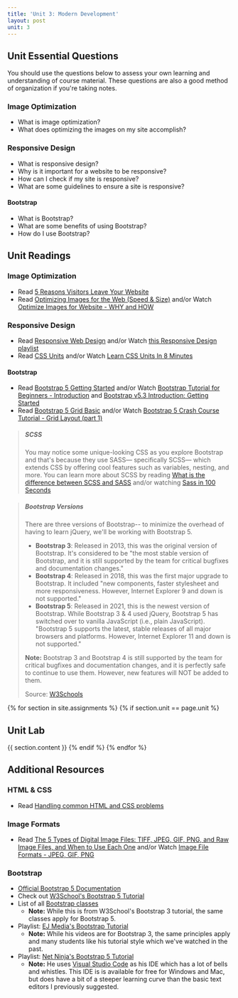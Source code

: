 ```yaml
---
title: 'Unit 3: Modern Development'
layout: post
unit: 3
---
```


<!-- SCSS, Optimization, & Responsive Design | Lab 2 Due <br> Lab 3 Out <br> Final Project Out | -->
<!-- resp dsign: 272 unit 10 -->
<!-- incl cookies and image optimization -->

## Unit Essential Questions
You should use the questions below to assess your own learning and understanding of course material. These questions are also a good method of organization if you're taking notes.

### Image Optimization
- What is image optimization?
- What does optimizing the images on my site accomplish?

### Responsive Design
- What is responsive design?
- Why is it important for a website to be responsive?
- How can I check if my site is responsive?
- What are some guidelines to ensure a site is responsive?

#### Bootstrap
- What is Bootstrap?
- What are some benefits of using Bootstrap?
- How do I use Bootstrap?

## Unit Readings
### Image Optimization
- Read [5 Reasons Visitors Leave Your Website](https://www.websitemagazine.com/blog/5-reasons-visitors-leave-your-website)
- Read [Optimizing Images for the Web (Speed & Size)](https://webeminence.com/optimizing-images-resize-for-website/) and/or Watch [Optimize Images for Website - WHY and HOW](https://www.youtube.com/watch?v=oi5SCqS-7xw)

### Responsive Design
- Read [Responsive Web Design](https://learn.shayhowe.com/advanced-html-css/responsive-web-design/) and/or Watch [this Responsive Design playlist](https://www.youtube.com/playlist?list=PLzn-iGwKeXiaj1l3y9sF38twYpmZ8SoPe)
- Read [CSS Units](https://www.w3schools.com/cssref/css_units.asp) and/or Watch [Learn CSS Units In 8 Minutes](https://www.youtube.com/watch?v=-GR52czEd-0)

#### Bootstrap
- Read [Bootstrap 5 Getting Started](https://www.w3schools.com/bootstrap5/bootstrap_get_started.php) and/or Watch [Bootstrap Tutorial for Beginners - Introduction](https://www.youtube.com/watch?v=bPuyoVh9U3g) and [Bootstrap v5.3 Introduction: Getting Started](https://www.youtube.com/watch?v=iMoGa-et7PM)
- Read [Bootstrap 5 Grid Basic](https://www.w3schools.com/bootstrap5/bootstrap_grid_basic.php) and/or Watch [Bootstrap 5 Crash Course Tutorial - Grid Layout (part 1)](https://www.youtube.com/watch?v=irfbn103AzE)

> ##### SCSS
> You may notice some unique-looking CSS as you explore Bootstrap and that's because they use SASS— specifically SCSS— which extends CSS by offering cool features such as variables, nesting, and more. You can learn more about SCSS by reading [What is the difference between SCSS and SASS](https://www.geeksforgeeks.org/what-is-the-difference-between-scss-and-sass/) and/or watching [Sass in 100 Seconds](https://www.youtube.com/watch?v=akDIJa0AP5c)

> ##### Bootstrap Versions
> There are three versions of Bootstrap-- to minimize the overhead of having to learn jQuery, we'll be working with Bootstrap 5.
>
> - **Bootstrap 3**: Released in 2013, this was the original version of Bootstrap. It's considered to be "the most stable version of Bootstrap, and it is still supported by the team for critical bugfixes and documentation changes."
> - **Bootstrap 4**: Released in 2018, this was the first major upgrade to Bootstrap. It included "new components, faster stylesheet and more responsiveness. However, Internet Explorer 9 and down is not supported."
> - **Bootstrap 5**: Released in 2021, this is the newest version of Bootstrap. While Bootstrap 3 & 4 used jQuery, Bootstrap 5 has switched over to vanilla JavaScript (i.e., plain JavaScript). "Bootstrap 5 supports the latest, stable releases of all major browsers and platforms. However, Internet Explorer 11 and down is not supported."
> 
> **Note:** Bootstrap 3 and Bootstrap 4 is still supported by the team for critical bugfixes and documentation changes, and it is perfectly safe to continue to use them. However, new features will NOT be added to them.
>
> Source: [W3Schools](https://www.w3schools.com/bootstrap/bootstrap_ver.asp)

{% for section in site.assignments %}
{% if section.unit == page.unit %}
## Unit Lab
{{ section.content }}
{% endif %}
{% endfor %}

## Additional Resources
### HTML & CSS
- Read [Handling common HTML and CSS problems](https://developer.mozilla.org/en-US/docs/Learn/Tools_and_testing/Cross_browser_testing/HTML_and_CSS)
### Image Formats
- Read [The 5 Types of Digital Image Files: TIFF, JPEG, GIF, PNG, and Raw Image Files, and When to Use Each One](https://www.ivanexpert.com/blog/2010/05/the-5-types-of-digital-image-files-tiff-jpeg-gif-png-and-raw-image-files-and-when-to-use-each-one/) and/or Watch [Image File Formats - JPEG, GIF, PNG](https://www.youtube.com/watch?v=ww12lImOJ38)

### Bootstrap
- [Official Bootstrap 5 Documentation](https://getbootstrap.com/docs/5.3/getting-started/introduction/)
- Check out [W3School's Bootstrap 5 Tutorial](https://www.w3schools.com/bootstrap5/index.php)
- List of all [Bootstrap classes](https://www.w3schools.com/bootstrap/bootstrap_ref_all_classes.asp)
	- **Note:** While this is from W3School's Bootstrap 3 tutorial, the same classes apply for Bootstrap 5.
- Playlist: [EJ Media's Bootstrap Tutorial](https://www.youtube.com/playlist?list=PLr6-GrHUlVf-gjvHuzCnVmeuaeAjRGltv)
	- **Note:** While his videos are for Bootstrap 3, the same principles apply and many students like his tutorial style which we've watched in the past.
- Playlist: [Net Ninja's Bootstrap 5 Tutorial](https://www.youtube.com/playlist?list=PL4cUxeGkcC9joIM91nLzd_qaH_AimmdAR)
	- **Note:** He uses [Visual Studio Code](https://code.visualstudio.com) as his IDE which has a lot of bells and whistles. This IDE is is available for free for Windows and Mac, but does have a bit of a steeper learning curve than the basic text editors I previously suggested.

<!-- FEEDBACK
-  the abundance of readings and videos can be overwhelming and difficult to manage within a limited time frame. Improvement could be including more practical, real-world examples could help us students better understand how to implement the concepts taught.
- I would have liked an example walkthrough of using Bootstrap as it was more unfamiliar than CSS and different from media-query conventions.
- I wish there were more Bootstrap resources available to help deepen my understanding and enhance my skills. Specifically, more advanced tutorials, real-world project examples, and interactive learning modules would be incredibly beneficial. However, I appreciate the tutorials that were given. 
-  It was an interesting unit, though I felt there was a lack of direction. The individual pieces of lectures could have been more cohesive if they were connected by some introductions.
- On the other hand, the unit might benefit from more structured opportunities for feedback and iteration. For example, we can have checkpoints where we can get feedback on our progress every two days, Then, we can fix problems and submit a better product
- I think that it helped with having concrete examples of implementation and learning what the different capabilities are meant to do. I appreciate the format of the course content, with each week building upon the work we did in previous weeks. One suggestion may be to allow for using later week content to build in earlier weeks, since having to iterate constantly when there may be other tools or best practices we already know can be time consuming sometimes.
- I would not change anything about this unit besides potentially having an additional resources section for image optimization and responsive design similar to the Bootstrap section.
- I would've appreciated more instruction on how to do responsive design, e.g., via a lecture. The idea of responsiveness, the box model and Bootstrap were a lot to dump on students in a week without the necessary teaching material.
- I think more examples of good designs / code to go through would be helpful
- I think it would've been helpful to see some more visual examples. I ended up using the course website to see what zoom in/out and changing the window dimensions should look like for reference.
- RECORDED LECTURE!!
- i think it would have been helpful to get some visual examples of the assignment

thought: maybe have HTML as unit by itself and then do CSS + responsive together and bootstrap on its own?
 -->
